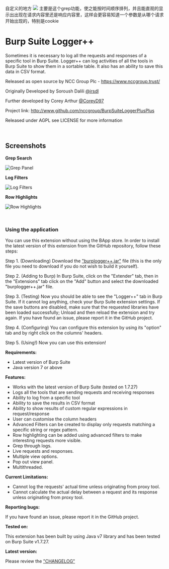 自定义的地方
![](https://adddd-1251699369.cos.ap-shanghai.myqcloud.com/20200412162909.png)
主要是这个grep功能，使之能按时间顺序排列，并且能直观的显示出出现在请求内容里还是响应内容里，这样会更容易知道一个参数是从哪个请求开始出现的，特别是cookie



Burp Suite Logger++
=======================
Sometimes it is necessary to log all the requests and responses of a specific tool in Burp Suite. Logger++ can log activities of all the tools in Burp Suite to show them in a sortable table. It also has an ability to save this data in CSV format.

Released as open source by NCC Group Plc - https://www.nccgroup.trust/

Originally Developed by Soroush Dalili [@irsdl](https://twitter.com/irsdl)

Further developed by Corey Arthur [@CoreyD97](https://twitter.com/CoreyD97)

Project link: http://www.github.com/nccgroup/BurpSuiteLoggerPlusPlus

Released under AGPL see LICENSE for more information

<br />

Screenshots
----------------------

<b>Grep Search</b>

![Grep Panel](https://i.imgur.com/1ORZr4x.png)

<b>Log Filters</b>

![Log Filters](https://i.imgur.com/mgWgcPT.jpg)

<b>Row Highlights</b>

![Row Highlights](https://i.imgur.com/xGYbx38g.jpg)

<br />


### Using the application

You can use this extension without using the BApp store. In order to install the latest version of this extension from the GitHub repository, follow these steps:

Step 1. (Downloading) Download the ["burplogger++.jar"](burplogger++.jar) file (this is the only file you need to download if you do not wish to build it yourself).

Step 2. (Adding to Burp) In Burp Suite, click on the "Extender" tab, then in the "Extensions" tab click on the "Add" button and select the downloaded "burplogger++.jar" file.

Step 3. (Testing) Now you should be able to see the "Logger++" tab in Burp Suite. If it cannot log anything, check your Burp Suite extension settings. If the save buttons are disabled, make sure that the requested libraries have been loaded successfully; Unload and then reload the extension and try again. If you have found an issue, please report it in the GitHub project.

Step 4. (Configuring) You can configure this extension by using its "option" tab and by right click on the columns' headers.

Step 5. (Using!) Now you can use this extension!

<b>Requirements:</b>
- Latest version of Burp Suite
- Java version 7 or above

<b>Features:</b>

- Works with the latest version of Burp Suite (tested on 1.7.27)
- Logs all the tools that are sending requests and receiving responses
- Ability to log from a specific tool
- Ability to save the results in CSV format
- Ability to show results of custom regular expressions in request/response
- User can customise the column headers
- Advanced Filters can be created to display only requests matching a specific string or regex pattern.
- Row highlighting can be added using advanced filters to make interesting requests more visible.
- Grep through logs.
- Live requests and responses.
- Multiple view options.
- Pop out view panel.
- Multithreaded.

<b>Current Limitations:</b>

- Cannot log the requests' actual time unless originating from proxy tool.
- Cannot calculate the actual delay between a request and its response unless originating from proxy tool.

<b>Reporting bugs:</b>

If you have found an issue, please report it in the GitHub project.

<b>Tested on:</b>

This extension has been built by using Java v7 library and has been tested on Burp Suite v1.7.27.

<b>Latest version:</b>

Please review the ["CHANGELOG"](CHANGELOG)
